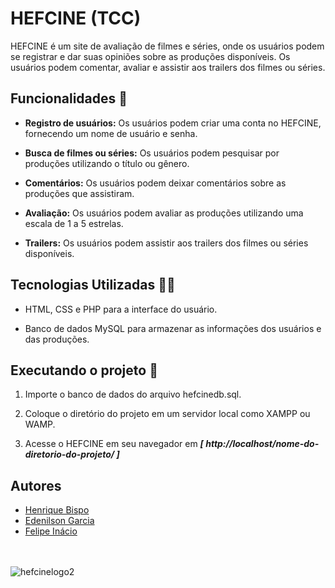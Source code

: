 # HEFCINE (TCC)

HEFCINE é um site de avaliação de filmes e séries, onde os usuários podem se registrar e dar suas opiniões sobre as produções disponíveis. Os usuários podem comentar, avaliar e assistir aos trailers dos filmes ou séries.

## Funcionalidades 👋

- **Registro de usuários:** Os usuários podem criar uma conta no HEFCINE, fornecendo um nome de usuário e senha.

- **Busca de filmes ou séries:** Os usuários podem pesquisar por produções utilizando o título ou gênero.

- **Comentários:** Os usuários podem deixar comentários sobre as produções que assistiram.

- **Avaliação:** Os usuários podem avaliar as produções utilizando uma escala de 1 a 5 estrelas.

- **Trailers:** Os usuários podem assistir aos trailers dos filmes ou séries disponíveis.

## Tecnologias Utilizadas 👨‍💻

- HTML, CSS e PHP para a interface do usuário.

- Banco de dados MySQL para armazenar as informações dos usuários e das produções.

## Executando o projeto 🚀

1. Importe o banco de dados do arquivo hefcinedb.sql.

2. Coloque o diretório do projeto em um servidor local como XAMPP ou WAMP.

3. Acesse o HEFCINE em seu navegador em ***[ http://localhost/nome-do-diretorio-do-projeto/ ]***

## Autores 

- [Henrique Bispo](https://github.com/RICKBISPO)
- [Edenilson Garcia](https://github.com/edenilsonjunior)
- [Felipe Inácio](https://github.com/Fefeinacio)

<br><br>
![hefcinelogo2](https://user-images.githubusercontent.com/85528622/197913263-2b6a72a2-9d84-4733-805a-ce168f07fb3e.png)

